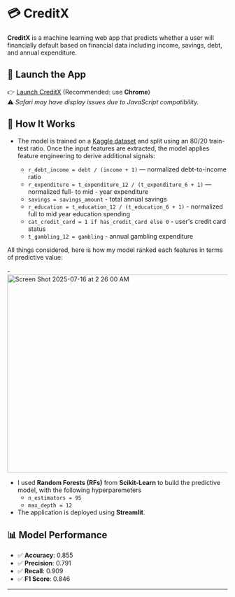# 💳 CreditX

**CreditX** is a machine learning web app that predicts whether a user will financially default based on financial data including income, savings, debt, and annual expenditure.

## 🔗 Launch the App

👉 [Launch CreditX](https://creditx-nyywptbpkg9gkmtym5qeam.streamlit.app/) (Recommended: use **Chrome**)  
⚠️ *Safari may have display issues due to JavaScript compatibility.*


## 🚀 How It Works

- The model is trained on a [Kaggle dataset](https://www.kaggle.com/datasets/conorsully1/credit-score) and split using an 80/20 train-test ratio.
Once the input features are extracted, the model applies feature engineering to derive additional signals:

  - `r_debt_income = debt / (income + 1)` — normalized debt-to-income ratio  
  - `r_expenditure = t_expenditure_12 / (t_expenditure_6 + 1)` — normalized full- to mid - year expenditure 
  - `savings = savings_amount` - total annual savings
  - `r_education = t_education_12 / (t_education_6 + 1)` - normalized full to mid year education spending
  - `cat_credit_card = 1 if has_credit_card else 0` - user's credit card status
  - `t_gambling_12 = gambling` - annual gambling expenditure

 All things considered, here is how my model ranked each features in terms of predictive value:
 
   -<img width="725" height="453" alt="Screen Shot 2025-07-16 at 2 26 00 AM" src="https://github.com/user-attachments/assets/c9ebeb23-a107-493c-b8b4-69d0e5f7aa37" />


- I used **Random Forests (RFs)** from **Scikit-Learn** to build the predictive model, with the following hyperparemeters
  - `n_estimators = 95`
  - `max_depth = 12`
- The application is deployed using **Streamlit**.

## 📊 Model Performance

- ✅ **Accuracy**: 0.855
- ✅ **Precision**: 0.791
- ✅ **Recall**: 0.909
- ✅ **F1 Score**: 0.846
---

